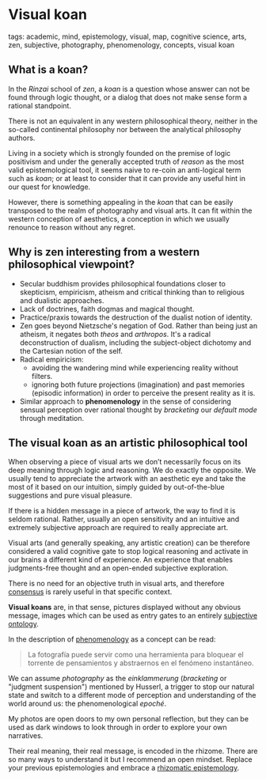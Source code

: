 # Visual koan

tags: academic, mind, epistemology, visual, map, cognitive science, arts, zen, subjective, photography, phenomenology, concepts, visual koan


## What is a koan?

In the *Rinzai* school of _zen_, a _koan_ is a question whose answer can not be found through logic thought, or a dialog that does not make sense form a rational standpoint. 

There is not an equivalent in any western philosophical theory, neither in the so-called continental philosophy nor between the analytical philosophy authors.

Living in a society which is strongly founded on the premise of logic positivism and under the generally accepted truth of *reason* as the most valid epistemological tool, it seems naive to re-coin an anti-logical term such as _koan_; or at least to consider that it can provide any useful hint in our quest for knowledge.

However, there is something appealing in the _koan_ that can be easily transposed to the realm of photography and visual arts. It can fit within the western conception of aesthetics, a conception in which we usually renounce to reason without any regret.

## Why is zen interesting from a western philosophical viewpoint?

* Secular buddhism provides philosophical foundations closer to skepticism, empiricism, atheism and critical thinking than to religious and dualistic approaches.
* Lack of doctrines, faith dogmas and magical thought. 
* Practice/praxis towards the destruction of the dualist notion of identity.
* Zen goes beyond Nietzsche's negation of God. Rather than being just an atheism, it negates both *theos* and *arthropos*. It's a radical deconstruction of dualism, including the subject-object dichotomy and the Cartesian notion of the self.
* Radical empiricism: 
  * avoiding the wandering mind while experiencing reality without filters.  
  * ignoring both future projections (imagination) and past memories (episodic information) in order to perceive the present reality as it is.
* Similar approach to **phenomenology** in the sense of considering sensual perception over rational thought by *bracketing* our *default mode* through meditation.


## The visual koan as an artistic philosophical tool

When observing a piece of visual arts we don’t necessarily focus on its deep meaning through logic and reasoning. We do exactly the opposite. We usually tend to appreciate the artwork with an aesthetic eye and take the most of it based on our intuition, simply guided by out-of-the-blue suggestions and pure visual pleasure.

If there is a hidden message in a piece of artwork, the way to find it is seldom rational. Rather, usually an open sensitivity and an intuitive and extremely subjective approach are required to really appreciate art.

Visual arts (and generally speaking, any artistic creation) can be therefore considered a valid cognitive gate to stop logical reasoning and activate in our brains a different kind of experience. An experience that enables judgments-free thought and an open-ended subjective exploration.

There is no need for an objective truth in visual arts, and therefore [consensus](consensus.md) is rarely useful in that specific context.

**Visual koans** are, in that sense, pictures displayed without any obvious message, images which can be used as entry gates to an entirely [subjective ontology](subjective_ontology.md).

In the description of [phenomenology](phenomenology.md) as a concept can be read:

> La fotografía puede servir como una herramienta para bloquear el torrente de pensamientos y abstraernos en el fenómeno instantáneo.

We can assume *photography* as the *einklammerung* (*bracketing* or "judgment suspension") mentioned by Husserl, a trigger to stop our natural state and switch to a different mode of perception and understanding of the world around us: the phenomenological *epoché*.

My photos are open doors to my own personal reflection, but they can be used as dark windows to look through in order to explore your own narratives.

Their real meaning, their real message, is encoded in the rhizome. There are so many ways to understand it but I recommend an open mindset. Replace your previous epistemologies and embrace a [rhizomatic epistemology](rhizomatic_epistemology.md).

